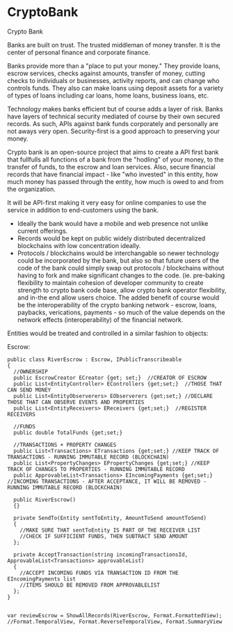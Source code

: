 # CryptoBank
Crypto Bank

Banks are built on trust.  The trusted middleman of money transfer.  It is the center of personal finance and corporate finance.

Banks provide more than a "place to put your money."  They provide loans, escrow services, checks against amounts, transfer of money, cutting checks to individuals or businesses, activity reports, and can change who controls funds.  They also can make loans using deposit assets for a variety of types of loans including car loans, home loans, business loans, etc.

Technology makes banks efficient but of course adds a layer of risk.  Banks have layers of technical security mediated of course by their own secured records.  As such, APIs against bank funds corporately and personally are not aways very open.  Security-first is a good approach to preserving your money.

Crypto bank is an open-source project that aims to create a API first bank that fullfulls all functions of a bank from the "hodling" of your money, to the transfer of funds, to the escrow and loan services.  Also, secure financial records that have financial impact - like "who invested" in this entity, how much money has passed through the entity, how much is owed to and from the organization.

It will be API-first making it very easy for online companies to use the service in addition to end-customers using the bank. 

- Ideally the bank would have a mobile and web presence not unlike current offerings.  
- Records would be kept on public widely distributed decentralized blockchains with low concentration ideally.
- Protocols / blockchains would be interchangable so newer technology could be incorporated by the bank, but also so that future users of the code of the bank could simply swap out protocols / blockchains without having to fork and make significant changes to the code.  (ie. pre-baking flexibility to maintain cohesion of developer community to create strength to crypto bank code base, allow crypto bank operator flexibility, and in-the end allow users choice.  The added benefit of course would be the interoperability of the crypto banking network - escrow, loans, paybacks, verications, payments - so much of the value depends on the network effects (interoperability) of the financial network. 

Entities would be treated and controlled in a similar fashion to objects:


Escrow:
```
public class RiverEscrow : Escrow, IPublicTranscribeable
{
  //OWNERSHIP
  public EscrowCreator ECreator {get; set;}  //CREATOR OF ESCROW 
  public List<EntityController> EControllers {get;set;}  //THOSE THAT CAN SEND MONEY
  public List<EntityObserverers> EObserverers {get;set;} //DECLARE THOSE THAT CAN OBSERVE EVENTS AND PROPERTIES
  public List<EntityReceivers> EReceivers {get;set;}  //REGISTER RECEIVERS
  
  //FUNDS
  public double TotalFunds {get;set;}
  
  //TRANSACTIONS + PROPERTY CHANGES
  public List<Transactions> ETransactions {get;set;} //KEEP TRACK OF TRANSACTIONS - RUNNING IMMUTABLE RECORD (BLOCKCHAIN)
  public List<PropertyChanges> EPropertyChanges {get;set;} //KEEP TRACK OF CHANGES TO PROPERTIES - RUNNING IMMUTABLE RECORD
  public ApprovableList<Transactions> EIncomingPayments {get;set;} //INCOMING TRANSACTIONS - AFTER ACCEPTANCE, IT WILL BE REMOVED - RUNNING IMMUTABLE RECORD (BLOCKCHAIN)

  public RiverEscrow()
  {}
  
  private SendTo(Entity sentToEntity, AmountToSend amountToSend)
  {
    //MAKE SURE THAT sentToEntity IS PART OF THE RECEIVER LIST
    //CHECK IF SUFFICIENT FUNDS, THEN SUBTRACT SEND AMOUNT 
  };
  
  private AcceptTransaction(string incomingTransactionsId, ApprovableList<Transactions> approvableList)
  {
    //ACCEPT INCOMING FUNDS VIA TRANSACTION ID FROM THE EIncomingPayments list
    //ITEMS SHOULD BE REMOVED FROM APPROVABLELIST
  };  
}


```

```
var reviewEscrow = ShowAllRecords(RiverEscrow, Format.FormattedView); //Format.TemporalView, Format.ReverseTemporalView, Format.SummaryView

```
